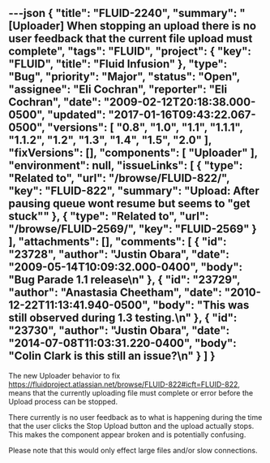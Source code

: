 ---json
{
  "title": "FLUID-2240",
  "summary": "[Uploader] When stopping an upload there is no user feedback that the current file upload must complete",
  "tags": "FLUID",
  "project": {
    "key": "FLUID",
    "title": "Fluid Infusion"
  },
  "type": "Bug",
  "priority": "Major",
  "status": "Open",
  "assignee": "Eli Cochran",
  "reporter": "Eli Cochran",
  "date": "2009-02-12T20:18:38.000-0500",
  "updated": "2017-01-16T09:43:22.067-0500",
  "versions": [
    "0.8",
    "1.0",
    "1.1",
    "1.1.1",
    "1.1.2",
    "1.2",
    "1.3",
    "1.4",
    "1.5",
    "2.0"
  ],
  "fixVersions": [],
  "components": [
    "Uploader"
  ],
  "environment": null,
  "issueLinks": [
    {
      "type": "Related to",
      "url": "/browse/FLUID-822/",
      "key": "FLUID-822",
      "summary": "Upload: After pausing queue wont resume but seems to \"get stuck\""
    },
    {
      "type": "Related to",
      "url": "/browse/FLUID-2569/",
      "key": "FLUID-2569"
    }
  ],
  "attachments": [],
  "comments": [
    {
      "id": "23728",
      "author": "Justin Obara",
      "date": "2009-05-14T10:09:32.000-0400",
      "body": "Bug Parade 1.1 release\n"
    },
    {
      "id": "23729",
      "author": "Anastasia Cheetham",
      "date": "2010-12-22T11:13:41.940-0500",
      "body": "This was still observed during 1.3 testing.\n"
    },
    {
      "id": "23730",
      "author": "Justin Obara",
      "date": "2014-07-08T11:03:31.220-0400",
      "body": "Colin Clark is this still an issue?\n"
    }
  ]
}
---
The new Uploader behavior to fix <https://fluidproject.atlassian.net/browse/FLUID-822#icft=FLUID-822>, means that the currently uploading file must complete or error before the Upload process can be stopped.&#x20;

There currently is no user feedback as to what is happening during the time that the user clicks the Stop Upload button and the upload actually stops. This makes the component appear broken and is potentially confusing.&#x20;

Please note that this would only effect large files and/or slow connections.

        